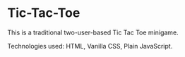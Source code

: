 # Tic-Tac-Toe

This is a traditional two-user-based Tic Tac Toe minigame.

Technologies used: HTML, Vanilla CSS, Plain JavaScript.
